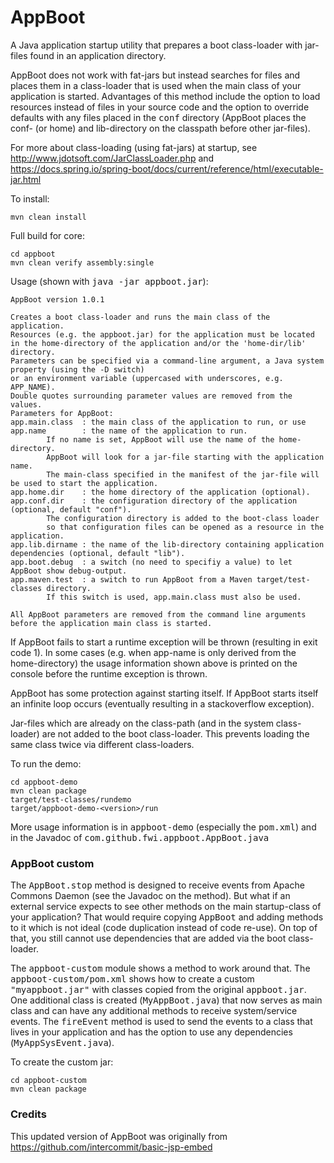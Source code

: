 # AppBoot

A Java application startup utility that prepares a boot class-loader with jar-files found in an application directory.

AppBoot does not work with fat-jars but instead searches for files and places them in a class-loader 
that is used when the main class of your application is started.
Advantages of this method include the option to load resources instead of files in your source code
and the option to override defaults with any files placed in the <tt>conf</tt> directory
(AppBoot places the conf- (or home) and lib-directory on the classpath before other jar-files). 

For more about class-loading (using fat-jars) at startup, see <http://www.jdotsoft.com/JarClassLoader.php>
and <https://docs.spring.io/spring-boot/docs/current/reference/html/executable-jar.html>

To install:

	mvn clean install
	
Full build for core:

	cd appboot
	mvn clean verify assembly:single

Usage (shown with <tt>java -jar appboot.jar</tt>):

	AppBoot version 1.0.1
	
	Creates a boot class-loader and runs the main class of the application.
	Resources (e.g. the appboot.jar) for the application must be located
	in the home-directory of the application and/or the 'home-dir/lib' directory.
	Parameters can be specified via a command-line argument, a Java system property (using the -D switch)
	or an environment variable (uppercased with underscores, e.g. APP_NAME).
	Double quotes surrounding parameter values are removed from the values.
	Parameters for AppBoot:
	app.main.class  : the main class of the application to run, or use
	app.name        : the name of the application to run.
	        If no name is set, AppBoot will use the name of the home-directory.
	        AppBoot will look for a jar-file starting with the application name.
	        The main-class specified in the manifest of the jar-file will be used to start the application.
	app.home.dir    : the home directory of the application (optional).
	app.conf.dir    : the configuration directory of the application (optional, default "conf").
	        The configuration directory is added to the boot-class loader
	        so that configuration files can be opened as a resource in the application.
	app.lib.dirname : the name of the lib-directory containing application dependencies (optional, default "lib").
	app.boot.debug  : a switch (no need to specifiy a value) to let AppBoot show debug-output.
	app.maven.test  : a switch to run AppBoot from a Maven target/test-classes directory.
	        If this switch is used, app.main.class must also be used.
	
	All AppBoot parameters are removed from the command line arguments before the application main class is started.

If AppBoot fails to start a runtime exception will be thrown (resulting in exit code 1).
In some cases (e.g. when app-name is only derived from the home-directory) the usage information shown above 
is printed on the console before the runtime exception is thrown.

AppBoot has some protection against starting itself.
If AppBoot starts itself an infinite loop occurs (eventually resulting in a stackoverflow exception).

Jar-files which are already on the class-path (and in the system class-loader) are not added to the boot class-loader.
This prevents loading the same class twice via different class-loaders.  

To run the demo:

	cd appboot-demo
	mvn clean package
	target/test-classes/rundemo	
	target/appboot-demo-<version>/run	
	
More usage information is in <tt>appboot-demo</tt> (especially the <tt>pom.xml</tt>) and in the Javadoc of
<tt>com.github.fwi.appboot.AppBoot.java</tt>

### AppBoot custom

The <tt>AppBoot.stop</tt> method is designed to receive events from Apache Commons Daemon (see the Javadoc on the method).
But what if an external service expects to see other methods on the main startup-class of your application?
That would require copying <tt>AppBoot</tt> and adding methods to it which is not ideal (code duplication instead of code re-use).
On top of that, you still cannot use dependencies that are added via the boot class-loader.

The <tt>appboot-custom</tt> module shows a method to work around that. The <tt>appboot-custom/pom.xml</tt>
shows how to create a custom <tt>"myappboot.jar"</tt> with classes copied from the original <tt>appboot.jar</tt>.
One additional class is created (<tt>MyAppBoot.java</tt>) that now serves as main class and can have any additional methods
to receive system/service events. The <tt>fireEvent</tt> method is used to send the events to a class that lives
in your application and has the option to use any dependencies (<tt>MyAppSysEvent.java</tt>).

To create the custom jar:

	cd appboot-custom
	mvn clean package

### Credits

This updated version of AppBoot was originally from <https://github.com/intercommit/basic-jsp-embed>
 
